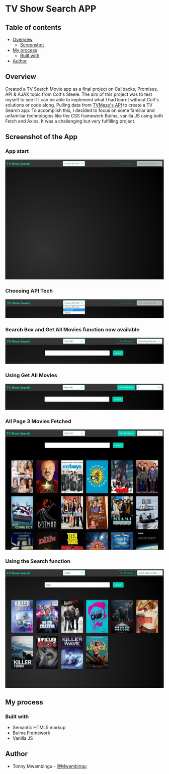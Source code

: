 # TV Show Search APP

## Table of contents

-   [Overview](#overview)
    -   [Screenshot](#screenshot)
-   [My process](#my-process)
    -   [Built with](#built-with)
-   [Author](#author)

## Overview

Created a TV Search Movie app as a final project on Callbacks, Promises, API & AJAX topic from Colt's Steele. The aim of this project was to test myself to see if I can be able to implement what I had learnt without Colt's solutions or code along. Pulling data from [TVMaze's API](https://www.tvmaze.com/api) to create a TV Search app. To accomplish this, I decided to focus on some familiar and unfamiliar technologies like the CSS framework Bulma, vanilla JS using both Fetch and Axios. It was a challenging but very fulfilling project.

## Screenshot of the App

### App start

![](./tv_show1.jpg)

### Choosing API Tech

![](./tv_show2.jpg)

### Search Box and Get All Movies function now available

![](./tv_show3.jpg)

### Using Get All Movies

![](./tv_show4.jpg)

### All Page 3 Movies Fetched

![](./tv_show5.jpg)

### Using the Search function

![](./tv_show6.jpg)

## My process

### Built with

-   Semantic HTML5 markup
-   Bulma Framework
-   Vanilla JS

## Author

-   Tonny Mwambingu - [@Mwambingu](https://github.com/Mwambingu)
